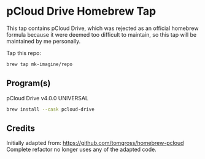 # pCloud Drive Homebrew Tap

This tap contains pCloud Drive, which was rejected as an official homebrew formula because it were deemed too difficult to maintain, so this tap will be maintained by me personally.

Tap this repo:
```bash
brew tap mk-imagine/repo
```

## Program(s)

pCloud Drive v4.0.0 UNIVERSAL
```bash
brew install --cask pcloud-drive
```

## Credits

Initially adapted from: https://github.com/tomgross/homebrew-pcloud<br>
Complete refactor no longer uses any of the adapted code.
